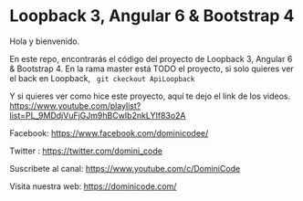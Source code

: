 # Loopback 3, Angular 6 & Bootstrap 4
Hola y bienvenido. 

En este repo, encontrarás el código del proyecto de Loopback 3, Angular 6 & Bootstrap 4. 
En la rama master está TODO el proyecto, si solo quieres ver el back en Loopback, <code> git ckeckout ApiLoopback </code>

Y si quieres ver como hice este proyecto, aquí te dejo el link de los videos. 
https://www.youtube.com/playlist?list=PL_9MDdjVuFjGJm9hBCwIb2nkLYIf83o2A

Facebook: https://www.facebook.com/dominicodee/

Twitter : https://twitter.com/domini_code

Suscribete al canal: https://www.youtube.com/c/DominiCode

Visita nuestra web: https://dominicode.com/


